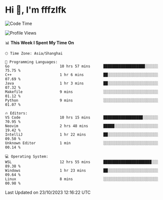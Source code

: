 # Hi 👋, I'm fffzlfk

<!--START_SECTION:waka-->
![Code Time](http://img.shields.io/badge/Code%20Time-529%20hrs%2042%20mins-blue)

![Profile Views](http://img.shields.io/badge/Profile%20Views-0-blue)

📊 **This Week I Spent My Time On** 

```text
🕑︎ Time Zone: Asia/Shanghai

💬 Programming Languages: 
Go                       10 hrs 57 mins      ███████████████████░░░░░░   75.75 % 
C++                      1 hr 6 mins         ██░░░░░░░░░░░░░░░░░░░░░░░   07.69 % 
Java                     1 hr 3 mins         ██░░░░░░░░░░░░░░░░░░░░░░░   07.32 % 
Makefile                 9 mins              ░░░░░░░░░░░░░░░░░░░░░░░░░   01.12 % 
Python                   9 mins              ░░░░░░░░░░░░░░░░░░░░░░░░░   01.07 % 

🔥 Editors: 
VS Code                  10 hrs 15 mins      ██████████████████░░░░░░░   70.95 % 
Neovim                   2 hrs 48 mins       █████░░░░░░░░░░░░░░░░░░░░   19.42 % 
IntelliJ                 1 hr 22 mins        ██░░░░░░░░░░░░░░░░░░░░░░░   09.50 % 
Unknown Editor           1 min               ░░░░░░░░░░░░░░░░░░░░░░░░░   00.14 % 

💻 Operating System: 
WSL                      12 hrs 55 mins      ██████████████████████░░░   89.38 % 
Windows                  1 hr 23 mins        ██░░░░░░░░░░░░░░░░░░░░░░░   09.64 % 
Linux                    8 mins              ░░░░░░░░░░░░░░░░░░░░░░░░░   00.98 % 
```


 Last Updated on 23/10/2023 12:16:22 UTC
<!--END_SECTION:waka-->
